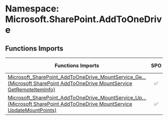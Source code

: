 # Namespace: Microsoft.SharePoint.AddToOneDrive

## Functions Imports

Functions Imports | SPO | SP 2019 | SP 2016 | SP 2013
----------|:---:|:-------:|:-------:|:-------:
[<span title="Microsoft_SharePoint_AddToOneDrive_MountService_GetRemoteItemInfo">Microsoft_SharePoint_AddToOneDrive_MountService_Ge...</span> (Microsoft SharePoint AddToOneDrive MountService GetRemoteItemInfo)](./Functions/Microsoft_SharePoint_AddToOneDrive_MountService_GetRemoteItemInfo.md) | ✅ | ❌ | ❌ | ❌
[<span title="Microsoft_SharePoint_AddToOneDrive_MountService_UpdateMountPoints">Microsoft_SharePoint_AddToOneDrive_MountService_Up...</span> (Microsoft SharePoint AddToOneDrive MountService UpdateMountPoints)](./Functions/Microsoft_SharePoint_AddToOneDrive_MountService_UpdateMountPoints.md) | ✅ | ❌ | ❌ | ❌